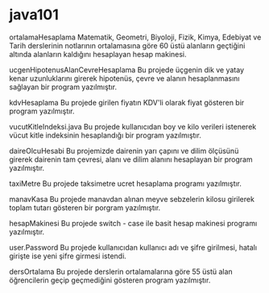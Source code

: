 # java101

ortalamaHesaplama
Matematik, Geometri, Biyoloji, Fizik, Kimya, Edebiyat ve Tarih derslerinin notlarının ortalamasına göre 60 üstü alanların geçtiğini altında alanların kaldığını hesaplayan hesap makinesi.

ucgenHipotenusAlanCevreHesaplama
Bu projede üçgenin dik ve yatay kenar uzunluklarını girerek hipotenüs, çevre ve alanın hesaplanmasını sağlayan bir program yazılmıştır.

kdvHesaplama
Bu projede girilen fiyatın KDV'li olarak fiyat gösteren bir program yazılmıştır.

vucutKitleIndeksi.java
Bu projede kullanıcıdan boy ve kilo verileri istenerek vücut kitle indeksinin hesaplandığı bir program yazılmıştır.

daireOlcuHesabi
Bu projemizde dairenin yarı çapını ve dilim ölçüsünü girerek dairenin tam çevresi, alanı ve dilim alanını hesaplayan bir program yazılmıştır.

taxiMetre
Bu projede taksimetre ucret hesaplama programı yazılmıştır.

manavKasa
Bu projede manavdan alınan meyve sebzelerin kilosu girilerek toplam tutarı gösteren bir porgram yazılmıştır.

hesapMakinesi
Bu projede switch - case ile basit hesap makinesi programı yazılmıştır.

user.Password
Bu projede kullanıcıdan kullanıcı adı ve şifre girilmesi, hatalı girişte ise yeni şifre girmesi istendi.

dersOrtalama
Bu projede derslerin ortalamalarına göre 55 üstü alan öğrencilerin geçip geçmediğini gösteren program yazılmıştır.
